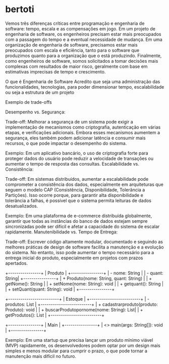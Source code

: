 # bertoti
Vemos três diferenças críticas entre programação e engenharia de software: tempo, escala e as compensações em jogo. Em um projeto de engenharia de software, os engenheiros precisam estar mais preocupados com a passagem do tempo e a eventual necessidade de mudança. Em uma organização de engenharia de software, precisamos estar mais preocupados com escala e eficiência, tanto para o software que produzimos quanto para a organização que o está produzindo. Finalmente, como engenheiros de software, somos solicitados a tomar decisões mais complexas com resultados de maior risco, geralmente com base em estimativas imprecisas de tempo e crescimento.

O que é Engenharia de Software
Acredito que seja uma administração das funcionalidades, tecnologias, para poder dimensionar  tempo, escalabilidade ou seja a estrutura de um projeto

Exemplo de trade-offs

Desempenho vs. Segurança:

Trade-off: Melhorar a segurança de um sistema pode exigir a implementação de mecanismos como criptografia, autenticação em várias etapas, e verificações adicionais. Embora esses mecanismos aumentem a segurança, eles também podem adicionar latência e consumir mais recursos, o que pode impactar o desempenho do sistema.

Exemplo: Em um aplicativo bancário, o uso de criptografia forte para proteger dados do usuário pode reduzir a velocidade de transações ou aumentar o tempo de resposta das consultas.
Escalabilidade vs. Consistência:

Trade-off: Em sistemas distribuídos, aumentar a escalabilidade pode comprometer a consistência dos dados, especialmente em arquiteturas que seguem o modelo CAP (Consistência, Disponibilidade, Tolerância a Partições). Isso ocorre porque, para garantir alta disponibilidade e tolerância a falhas, é possível que o sistema permita leituras de dados desatualizados.

Exemplo: Em uma plataforma de e-commerce distribuída globalmente, garantir que todas as instâncias do banco de dados estejam sempre sincronizadas pode ser difícil e afetar a capacidade do sistema de escalar rapidamente.
Manutenibilidade vs. Tempo de Entrega:

Trade-off: Escrever código altamente modular, documentado e seguindo as melhores práticas de design de software facilita a manutenção e a evolução do sistema. No entanto, isso pode aumentar o tempo necessário para a entrega inicial do produto, especialmente em projetos com prazos apertados.


+----------------+
|     Produto    |
+----------------+
| - nome: String |
| - quant: String|
+----------------+
| + Produto(nome: String, quant: String) |
| + getNome(): String                    |
| + setNome(nome: String): void          |
| + getquant(): String                   |
| + setQuant(quant: String): void        |
+----------------+

+-------------------------+
|         Estoque         |
+-------------------------+
| - produtos: List<Produto> |
+-------------------------+
| + cadastrarproduto(produto: Produto): void         |
| + buscarProdutopornome(nome: String): List<Produto>|
| + getProdutos(): List<Produto>                     |
+-------------------------+

+----------------+
|      Main      |
+----------------+
| <<static>> main(args: String[]): void |
+----------------+


Exemplo: Em uma startup que precisa lançar um produto mínimo viável (MVP) rapidamente, os desenvolvedores podem optar por um design mais simples e menos modular para cumprir o prazo, o que pode tornar a manutenção mais difícil no futuro.





